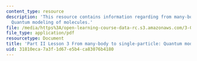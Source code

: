 ```yaml
---
content_type: resource
description: 'This resource contains information regarding from many-body to single-particle:
  Quantum modeling of molecules.'
file: /media/https%3A/open-learning-course-data-rc.s3.amazonaws.com/3-021j-introduction-to-modeling-and-simulation-spring-2012/31810eca7a3f1d67e5b4ca83076b4180_MIT3_021JS12_L3.pdf
file_type: application/pdf
resourcetype: Document
title: 'Part II Lesson 3 From many-body to single-particle: Quantum modeling of molecules'
uid: 31810eca-7a3f-1d67-e5b4-ca83076b4180
---
```

